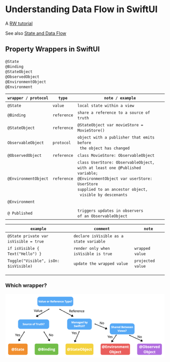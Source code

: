#  Understanding Data Flow in SwiftUI

A [RW tutorial](https://www.raywenderlich.com/11781349-understanding-data-flow-in-swiftui)

See also [State and Data Flow](https://developer.apple.com/documentation/swiftui/state-and-data-flow)

## Property Wrappers in SwiftUI

```
@State
@Binding
@StateObject
@ObservedObject
@EnvironmentObject
@Environment
```


| `wrapper / protocol` | `type`      | `note / example`    |
|----------------------|-------------|---------------------|
| `@State`             | `value`     | `local state within a view` |
| `@Binding`           | `reference` | `share a reference to a source of truth` |
| `@StateObject`       | `reference` |  `@StateObject var movieStore = MovieStore()`|
| `ObservableObject`   | `protocol`  | `object with a publisher that emits before`<br/>` the object has changed`<br/> |
| `@ObservedObject`    | `reference` | `class MovieStore: ObservableObject`<br/> |
| `@EnvironmentObject` | `reference` | `class UserStore: ObservableObject,`<br/>`with at least one @Published variable;`<br/>`@EnvironmentObject var userStore: UserStore`<br/>`supplied to an ancestor object,`<br/>` visible by descenants` |
| `@Environment`       |             |  |
|                      |             |  |
| `@ Published `       |             | `triggers updates in observers `<br/>`of an ObservableObject` |

|    `example`         | `comment`    |  `note`|
|----------------------|---------------------|---------------------|
| `@State private var isVisible = true`  |  `declare isVisible as a state variable` | |
| `if isVisible { Text("Hello") }` | `render only when isVisible is true` | `wrapped value`|
| `Toggle("Visible", isOn: $isVisible)` | `update the wrapped value`     |`projected value`|
|                      |             |
|                      |             |
|                      |             |

### Which wrapper?
![alt](./FaveFlicks/App/Assets.xcassets/SwiftUI-property-wrappers.imageset/SwiftUI-property-wrappers.png)

